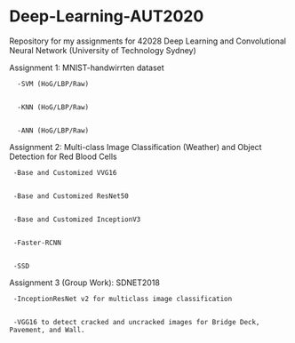 # Deep-Learning-AUT2020

Repository for my assignments for 42028 Deep Learning and Convolutional Neural Network (University of Technology Sydney)

  Assignment 1: MNIST-handwirrten dataset
  
  
      -SVM (HoG/LBP/Raw)
    
    
      -KNN (HoG/LBP/Raw)
    
    
      -ANN (HoG/LBP/Raw)
    
    
    
  Assignment 2: Multi-class Image Classification (Weather) and Object Detection for Red Blood Cells
  
  
     -Base and Customized VVG16
    
    
     -Base and Customized ResNet50
    
    
     -Base and Customized InceptionV3
    
    
     -Faster-RCNN
    
    
     -SSD

     
Assignment 3 (Group Work): SDNET2018


     -InceptionResNet v2 for multiclass image classification
     
     
     -VGG16 to detect cracked and uncracked images for Bridge Deck, Pavement, and Wall.
